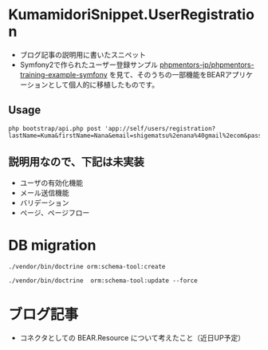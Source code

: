 # KumamidoriSnippet.UserRegistration

- ブログ記事の説明用に書いたスニペット
- Symfony2で作られたユーザー登録サンプル [phpmentors-jp/phpmentors-training-example-symfony](https://github.com/phpmentors-jp/phpmentors-training-example-symfony)
を見て、そのうちの一部機能をBEARアプリケーションとして個人的に移植したものです。

## Usage

```
php bootstrap/api.php post 'app://self/users/registration?lastName=Kuma&firstName=Nana&email=shigematsu%2enana%40gmail%2ecom&password=testtest' 
```

## 説明用なので、下記は未実装

- ユーザの有効化機能
- メール送信機能
- バリデーション
- ページ、ページフロー

# DB migration

```
./vendor/bin/doctrine orm:schema-tool:create
```

```
./vendor/bin/doctrine  orm:schema-tool:update --force
```

# ブログ記事

- コネクタとしての BEAR.Resource について考えたこと（近日UP予定）
